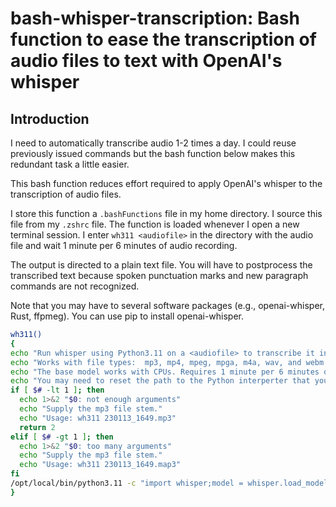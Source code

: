 # bash-whisper-transcription: Bash function to ease the transcription of audio files to text with OpenAI's whisper

## Introduction
I need to automatically transcribe audio 1-2 times a day.
I could reuse previously issued commands but the bash 
function below makes this redundant task a little easier.

This bash function reduces effort required to apply OpenAI's whisper to the transcription of audio files.

I store this function a `.bashFunctions` file in my home directory.
I source this file from my `.zshrc` file.
The function is loaded whenever I open a new terminal session.
I enter `wh311 <audiofile>` in the directory with the audio file and wait 1 minute per 6 minutes of audio recording.

The output is directed to a plain text file.
You will have to postprocess the transcribed text because spoken punctuation marks 
and new paragraph commands are not recognized. 

Note that you may have to several software packages (e.g., openai-whisper, Rust, ffpmeg).
You can use pip to install openai-whisper.


```bash
wh311()
{
echo "Run whisper using Python3.11 on a <audiofile> to transcribe it into text."
echo "Works with file types:  mp3, mp4, mpeg, mpga, m4a, wav, and webm."
echo "The base model works with CPUs. Requires 1 minute per 6 minutes of audio."
echo "You may need to reset the path to the Python interperter that you want to use."
if [ $# -lt 1 ]; then
  echo 1>&2 "$0: not enough arguments"
  echo "Supply the mp3 file stem."
  echo "Usage: wh311 230113_1649.mp3"
  return 2
elif [ $# -gt 1 ]; then
  echo 1>&2 "$0: too many arguments"
  echo "Supply the mp3 file stem."
  echo "Usage: wh311 230113_1649.map3"
fi
/opt/local/bin/python3.11 -c "import whisper;model = whisper.load_model('base');result = model.transcribe('$1');print(result['text'])" > $1.txt
}
```
